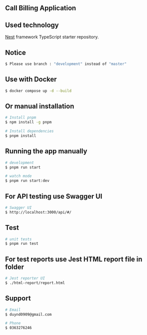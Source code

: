 ## Call Billing Application

## Used technology

[Nest](https://github.com/nestjs/nest) framework TypeScript starter repository.
## Notice

```bash
$ Please use branch : "development" instead of "master"
```
## Use with Docker

```bash
$ docker compose up -d --build
```

## Or manual installation

```bash
# Install pnpm
$ npm install -g pnpm

# Install dependencies
$ pnpm install
```

## Running the app manually

```bash
# development
$ pnpm run start

# watch mode
$ pnpm run start:dev
```
## For API testing use Swagger UI 

```bash
# Swagger UI
$ http://localhost:3000/api/#/
```
## Test

```bash
# unit tests
$ pnpm run test
```
## For test reports use Jest HTML report file in folder

```bash
# Jest reporter UI
$ ./html-report/report.html
```

## Support

```bash
# Email
$ duynd0909@gmail.com

# Phone
$ 0363276246
```


